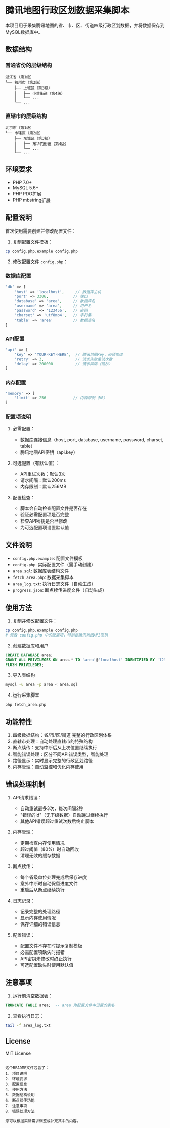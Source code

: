 # 腾讯地图行政区划数据采集脚本

本项目用于采集腾讯地图的省、市、区、街道四级行政区划数据，并将数据保存到MySQL数据库中。

## 数据结构

### 普通省份的层级结构
```
浙江省（第1级）
└── 杭州市（第2级）
    ├── 上城区（第3级）
    │   ├── 小营街道（第4级）
    │   └── ...
    └── ...
```

### 直辖市的层级结构
```
北京市（第1级）
└── 市辖区（第2级）
    ├── 东城区（第3级）
    │   ├── 东华门街道（第4级）
    │   └── ...
    └── ...
```

## 环境要求

- PHP 7.0+
- MySQL 5.6+
- PHP PDO扩展
- PHP mbstring扩展

## 配置说明

首次使用需要创建并修改配置文件：

1. 复制配置文件模板：
```bash
cp config.php.example config.php
```

2. 修改配置文件 `config.php`：

### 数据库配置
```php
'db' => [
    'host' => 'localhost',     // 数据库主机
    'port' => 3306,           // 端口
    'database' => 'area',     // 数据库名
    'username' => 'area',     // 用户名
    'password' => '123456',   // 密码
    'charset' => 'utf8mb4',   // 字符集
    'table' => 'area'         // 数据表名
]
```

### API配置
```php
'api' => [
    'key' => 'YOUR-KEY-HERE',  // 腾讯地图Key，必须修改
    'retry' => 3,              // 请求失败重试次数
    'delay' => 200000          // 请求间隔（微秒）
]
```

### 内存配置
```php
'memory' => [
    'limit' => 256            // 内存限制（MB）
]
```

### 配置项说明

1. 必需配置：
   - 数据库连接信息（host, port, database, username, password, charset, table）
   - 腾讯地图API密钥（api.key）

2. 可选配置（有默认值）：
   - API重试次数：默认3次
   - 请求间隔：默认200ms
   - 内存限制：默认256MB

3. 配置检查：
   - 脚本会自动检查配置文件是否存在
   - 验证必需配置项是否完整
   - 检查API密钥是否已修改
   - 为可选配置项设置默认值

## 文件说明

- `config.php.example`: 配置文件模板
- `config.php`: 实际配置文件（需手动创建）
- `area.sql`: 数据库表结构文件
- `fetch_area.php`: 数据采集脚本
- `area_log.txt`: 执行日志文件（自动生成）
- `progress.json`: 断点续传进度文件（自动生成）

## 使用方法

1. 复制并修改配置文件：
```bash
cp config.php.example config.php
# 修改 config.php 中的配置项，特别是腾讯地图API密钥
```

2. 创建数据库和用户
```sql
CREATE DATABASE area;
GRANT ALL PRIVILEGES ON area.* TO 'area'@'localhost' IDENTIFIED BY '123456';
FLUSH PRIVILEGES;
```

3. 导入表结构
```bash
mysql -u area -p area < area.sql
```

4. 运行采集脚本
```bash
php fetch_area.php
```

## 功能特性

1. 四级数据结构：省/市/区/街道 完整的行政区划体系
2. 直辖市处理：自动处理直辖市的特殊结构
3. 断点续传：支持中断后从上次位置继续执行
4. 智能错误处理：区分不同API错误类型，智能处理
5. 路径显示：实时显示完整的行政区划路径
6. 内存管理：自动监控和优化内存使用

## 错误处理机制

1. API请求错误：
   - 自动重试最多3次，每次间隔2秒
   - "错误的id"（无下级数据）自动跳过继续执行
   - 其他API错误超过重试次数后终止脚本

2. 内存管理：
   - 定期检查内存使用情况
   - 超过阈值（80%）时自动回收
   - 清理无效的缓存数据

3. 断点续传：
   - 每个省级单位处理完成后保存进度
   - 意外中断时自动保留进度文件
   - 重启后从断点继续执行

4. 日志记录：
   - 记录完整的处理路径
   - 显示内存使用情况
   - 保存详细的错误信息

5. 配置错误：
   - 配置文件不存在时提示复制模板
   - 必需配置项缺失时报错
   - API密钥未修改时终止执行
   - 可选配置缺失时使用默认值

## 注意事项

1. 运行前清空数据表：
```sql
TRUNCATE TABLE area;  -- area 为配置文件中设置的表名
```

2. 查看执行日志：
```bash
tail -f area_log.txt
```

## License

MIT License
```

这个README文件包含了：
1. 项目说明
2. 环境要求
3. 配置信息
4. 使用方法
5. 数据结构说明
6. 断点续传功能
7. 注意事项
8. 错误处理方法

您可以根据实际需求调整或补充其中的内容。
